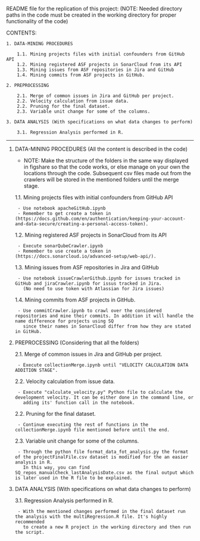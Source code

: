 README file for the replication of this project: (NOTE: Needed directory paths in the code must be created in the working directory for proper functionality of the code)

CONTENTS:
	
	1. DATA-MINING PROCEDURES

		1.1. Mining projects files with initial confounders from GitHub API 
		1.2. Mining registered ASF projects in SonarCloud from its API
		1.3. Mining issues from ASF repositories in Jira and GitHub
		1.4. Mining commits from ASF projects in GitHub.
 
	2. PREPROCESSING

		2.1. Merge of common issues in Jira and GitHub per project.
		2.2. Velocity calculation from issue data.
		2.2. Pruning for the final dataset.
		2.3. Variable unit change for some of the columns.

	3. DATA ANALYSIS (With specifications on what data changes to perform)

		3.1. Regression Analysis performed in R.

----------------------------------------------------------------------------------------------------------------------

1. DATA-MINING PROCEDURES (All the content is described in the code)

	* NOTE: Make the structure of the folders in the same way displayed in figshare so that the code works, or else manage on your own the locations through the code.
		Subsequent csv files made out from the crawlers will be stored in the mentioned folders until the merge stage.

	1.1. Mining projects files with initial confounders from GitHub API
	
		- Use notebook apacheGitHub.ipynb
		- Remember to get create a token in (https://docs.github.com/en/authentication/keeping-your-account-and-data-secure/creating-a-personal-access-token).


	1.2. Mining registered ASF projects in SonarCloud from its API
	
		- Execute sonarQubeCrawler.ipynb 
		- Remember to use create a token in (https://docs.sonarcloud.io/advanced-setup/web-api/).

	1.3. Mining issues from ASF repositories in Jira and GitHub

		- Use notebook issueCrawlerGithub.ipynb for issues tracked in GitHub and jiraCrawler.ipynb for issus tracked in Jira. 
		  (No need to use token with Atlassian for Jira issues)

	1.4. Mining commits from ASF projects in GitHub.

		- Use commitCrawler.ipynb to crawl over the considered repositories and mine their commits. In addition it will handle the name difference for projects using SQ
		  since their names in SonarCloud differ from how they are stated in GitHub.

2. PREPROCESSING (Considering that all the folders)

	2.1. Merge of common issues in Jira and GitHub per project.

		- Execute collectionMerge.ipynb until "VELOCITY CALCULATION DATA ADDITION STAGE".

	2.2. Velocity calculation from issue data.

		- Execute "calculate_velocity.py" Python file to calculate the development velocity. It can be either done in the command line, or 
		  adding its' function call in the notebook.
	
	2.2. Pruning for the final dataset.
	
		- Continue executing the rest of functions in the collectionMerge.ipynb file mentioned before until the end.

	2.3. Variable unit change for some of the columns. 
		
		- Through the python file format_data_fot_analysis.py the format of the projectFinalFile.csv dataset is modified for the an easier analysis in R.
		  In this way, you can find SQ_repos_manualCheck_lastAnalysisDate.csv as the final output which is later used in the R file to be explained.

3. DATA ANALYSIS (With specifications on what data changes to perform)

	3.1. Regression Analysis performed in R.

		- With the mentioned changes performed in the final dataset run the analysis with the multiRegression.R file. It's highly recommended
		  to create a new R project in the working directory and then run the script.  
